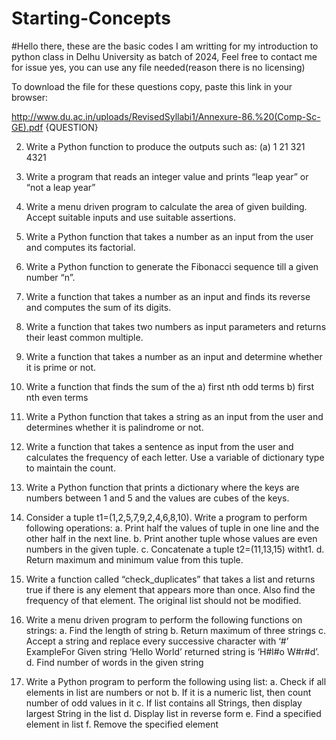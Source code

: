 # Starting-Concepts
#Hello there, these are the basic codes I am writting for my introduction to python class in Delhu University as batch of 2024, 
Feel free to contact me for issue 
yes, you can use any file needed(reason there is no licensing)


To download the file for these questions copy, paste this link in your browser:

http://www.du.ac.in/uploads/RevisedSyllabi1/Annexure-86.%20(Comp-Sc-GE).pdf
{QUESTION}

2. Write a Python function to produce the outputs such as:
(a) 	 1
	21
 	321
	4321


5. Write a program that reads an integer value and prints “leap year” or “not a leap
year”


6. Write a menu driven program to calculate the area of given building. Accept
suitable inputs and use suitable assertions.


7. Write a Python function that takes a number as an input from the user and
computes its factorial.


8. Write a Python function to generate the Fibonacci sequence till a given number
“n”.


9. Write a function that takes a number as an input and finds its reverse and
computes the sum of its digits.


10. Write a function that takes two numbers as input parameters and returns their
least common multiple.


11. Write a function that takes a number as an input and determine whether it is
prime or not.


12. Write a function that finds the sum of the
a) first nth odd terms
b) first nth even terms


13. Write a Python function that takes a string as an input from the user and
determines whether it is palindrome or not.


14. Write a function that takes a sentence as input from the user and calculates the
frequency of each letter. Use a variable of dictionary type to maintain the count.


15. Write a Python function that prints a dictionary where the keys are numbers
between 1 and 5 and the values are cubes of the keys.


16. Consider a tuple t1=(1,2,5,7,9,2,4,6,8,10). Write a program to perform following
operations:
a. Print half the values of tuple in one line and the other half in the next line.
b. Print another tuple whose values are even numbers in the given tuple.
c. Concatenate a tuple t2=(11,13,15) witht1.
d. Return maximum and minimum value from this tuple.


17. Write a function called “check_duplicates” that takes a list and returns true if
there is any element that appears more than once. Also find the frequency of that
element. The original list should not be modified.


19. Write a menu driven program to perform the following functions on strings:
a. Find the length of string
b. Return maximum of three strings
c. Accept a string and replace every successive character with ‘#’ ExampleFor Given string ‘Hello World’ returned string is ‘H#l#o W#r#d’.
d. Find number of words in the given string


20. Write a Python program to perform the following using list:
a. Check if all elements in list are numbers or not
b. If it is a numeric list, then count number of odd values in it
c. If list contains all Strings, then display largest String in the list
d. Display list in reverse form
e. Find a specified element in list
f. Remove the specified element
